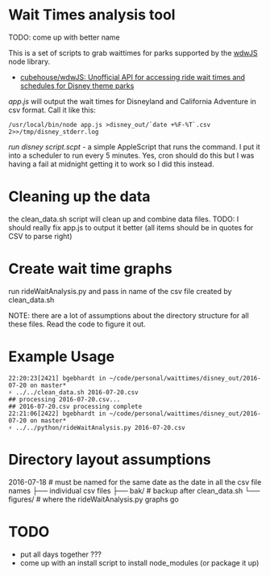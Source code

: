 # Wait Times analysis tool

TODO: come up with better name

This is a set of scripts to grab waittimes for parks supported by the [wdwJS](https://github.com/cubehouse/wdwJS) node library.

* [cubehouse/wdwJS: Unofficial API for accessing ride wait times and schedules for Disney theme parks]( https://github.com/cubehouse/wdwJS )

*app.js* will output the wait times for Disneyland and California Adventure in csv format. Call it like this:

```
/usr/local/bin/node app.js >disney_out/`date +%F-%T`.csv 2>>/tmp/disney_stderr.log
``` 

*run disney script.scpt* - a simple AppleScript that runs the command.  I put it into a scheduler to run every 5 minutes.  Yes, cron should do this but I was having a fail at midnight getting it to work so I did this instead. 

# Cleaning up the data 

the clean_data.sh script will clean up and combine data files.
TODO: I should really fix app.js to output it better (all items should be in quotes for CSV to parse right)

# Create wait time graphs

run rideWaitAnalysis.py and pass in name of the csv file created by clean_data.sh

NOTE: there are a lot of assumptions about the directory structure for all these files.  Read the code to figure it out.

# Example Usage

```
22:20:23[2421] bgebhardt in ~/code/personal/waittimes/disney_out/2016-07-20 on master*
⚡ ../../clean_data.sh 2016-07-20.csv
## processing 2016-07-20.csv...
## 2016-07-20.csv processing complete
22:21:06[2422] bgebhardt in ~/code/personal/waittimes/disney_out/2016-07-20 on master*
⚡ ../../python/rideWaitAnalysis.py 2016-07-20.csv
```

# Directory layout assumptions
2016-07-18 # must be named for the same date as the date in all the csv file names
├── individual csv files
├── bak/ # backup after clean_data.sh
└── figures/ # where the rideWaitAnalysis.py graphs go

# TODO

* put all days together ???
* come up with an install script to install node_modules (or package it up)